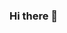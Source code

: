 ### Hi there 👋

<!--
**erendoyan/erendoyan** is a ✨ _special_ ✨ repository because its `README.md` (this file) appears on your GitHub profile.

Here are some ideas to get you started:

- 🔭 I’m currently working on Python, C, C++ and MATLAB. I'm interested in Deep Learning and Computer Vision.
- ✍ I'm 2nd class student in Atılım University. My Departmant is Electrical-Electronics Engineering.
- 💻 I'm AI & Computer Vision Engineer at Dimotech. Dimotech is our enterprise which started in July 2023. Dimotech aims to be a pioneer in smart cities and transportation with its own rotation application and autonomous taxis.
- 💯 Currently I'm captain off Atılım University Rocket Team. Also I'm developing avionic system of the rocket for 2024 Teknofest Rocket Competition.
- 👌 Knowledges: Python, Machine Learning, Keras, Pytorch, FastAI, OpenCV, YOLO, OOP, Git, Computer Vision, Deep Learning, Embedded C Programming, MATLAB, C++
- 📫 How to reach me: https://www.linkedin.com/in/talip-eren-doyan/ or doyaneren@gmail.com
